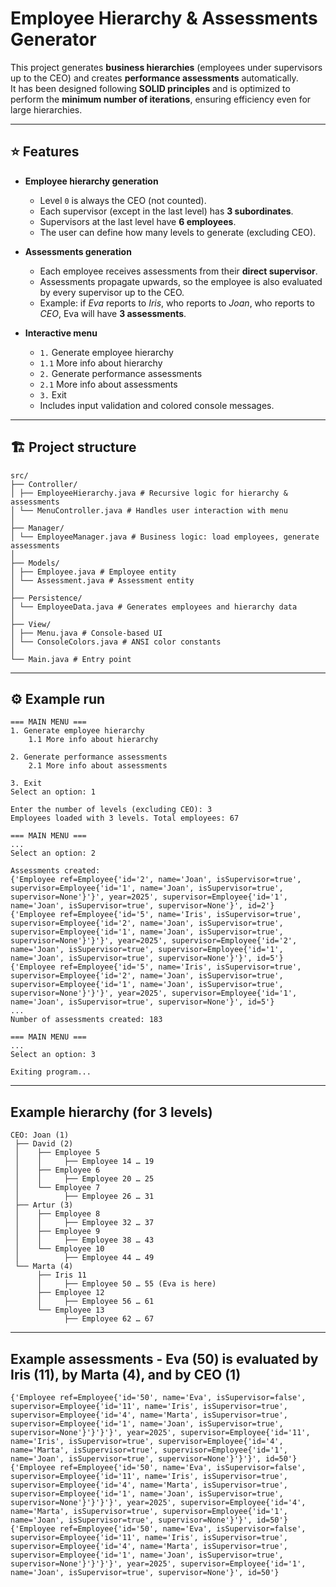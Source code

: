 # Employee Hierarchy & Assessments Generator

This project generates **business hierarchies** (employees under supervisors up to the CEO) and creates **performance assessments** automatically.  
It has been designed following **SOLID principles** and is optimized to perform the **minimum number of iterations**, ensuring efficiency even for large hierarchies.

---

## ⭐ Features

- **Employee hierarchy generation**  
  - Level `0` is always the CEO (not counted).  
  - Each supervisor (except in the last level) has **3 subordinates**.  
  - Supervisors at the last level have **6 employees**.  
  - The user can define how many levels to generate (excluding CEO).  

- **Assessments generation**  
  - Each employee receives assessments from their **direct supervisor**.  
  - Assessments propagate upwards, so the employee is also evaluated by every supervisor up to the CEO.  
  - Example: if *Eva* reports to *Iris*, who reports to *Joan*, who reports to *CEO*, Eva will have **3 assessments**.  

- **Interactive menu**  
  - `1.` Generate employee hierarchy  
  - `1.1` More info about hierarchy  
  - `2.` Generate performance assessments  
  - `2.1` More info about assessments  
  - `3.` Exit  
  - Includes input validation and colored console messages.  

---

## 🏗️ Project structure

```
src/
├── Controller/
│ ├── EmployeeHierarchy.java # Recursive logic for hierarchy & assessments
│ └── MenuController.java # Handles user interaction with menu
│
├── Manager/
│ └── EmployeeManager.java # Business logic: load employees, generate assessments
│
├── Models/
│ ├── Employee.java # Employee entity
│ └── Assessment.java # Assessment entity
│
├── Persistence/
│ └── EmployeeData.java # Generates employees and hierarchy data
│
├── View/
│ ├── Menu.java # Console-based UI
│ └── ConsoleColors.java # ANSI color constants
│
└── Main.java # Entry point
```

---

## ⚙️ Example run

```
=== MAIN MENU ===
1. Generate employee hierarchy
    1.1 More info about hierarchy

2. Generate performance assessments
    2.1 More info about assessments

3. Exit
Select an option: 1

Enter the number of levels (excluding CEO): 3
Employees loaded with 3 levels. Total employees: 67

=== MAIN MENU ===
...
Select an option: 2

Assessments created:
{'Employee ref=Employee{'id='2', name='Joan', isSupervisor=true', supervisor=Employee{'id='1', name='Joan', isSupervisor=true', supervisor=None'}'}', year=2025', supervisor=Employee{'id='1', name='Joan', isSupervisor=true', supervisor=None'}', id=2'}
{'Employee ref=Employee{'id='5', name='Iris', isSupervisor=true', supervisor=Employee{'id='2', name='Joan', isSupervisor=true', supervisor=Employee{'id='1', name='Joan', isSupervisor=true', supervisor=None'}'}'}', year=2025', supervisor=Employee{'id='2', name='Joan', isSupervisor=true', supervisor=Employee{'id='1', name='Joan', isSupervisor=true', supervisor=None'}'}', id=5'}
{'Employee ref=Employee{'id='5', name='Iris', isSupervisor=true', supervisor=Employee{'id='2', name='Joan', isSupervisor=true', supervisor=Employee{'id='1', name='Joan', isSupervisor=true', supervisor=None'}'}'}', year=2025', supervisor=Employee{'id='1', name='Joan', isSupervisor=true', supervisor=None'}', id=5'}
...
Number of assessments created: 183

=== MAIN MENU ===
...
Select an option: 3

Exiting program...
```

---

## Example hierarchy (for 3 levels)

```
CEO: Joan (1)
 ├── David (2)
 │    ├── Employee 5
 │    │     ├── Employee 14 … 19
 │    ├── Employee 6
 │    │     ├── Employee 20 … 25
 │    └── Employee 7
 │          ├── Employee 26 … 31
 ├── Artur (3)
 │    ├── Employee 8
 │    │     ├── Employee 32 … 37
 │    ├── Employee 9
 │    │     ├── Employee 38 … 43
 │    └── Employee 10
 │          ├── Employee 44 … 49
 └── Marta (4)
      ├── Iris 11
      │     ├── Employee 50 … 55 (Eva is here)
      ├── Employee 12
      │     ├── Employee 56 … 61
      └── Employee 13
            ├── Employee 62 … 67
```

---

## Example assessments - Eva (50) is evaluated by Iris (11), by Marta (4), and by CEO (1)

```
{'Employee ref=Employee{'id='50', name='Eva', isSupervisor=false', supervisor=Employee{'id='11', name='Iris', isSupervisor=true', supervisor=Employee{'id='4', name='Marta', isSupervisor=true', supervisor=Employee{'id='1', name='Joan', isSupervisor=true', supervisor=None'}'}'}'}', year=2025', supervisor=Employee{'id='11', name='Iris', isSupervisor=true', supervisor=Employee{'id='4', name='Marta', isSupervisor=true', supervisor=Employee{'id='1', name='Joan', isSupervisor=true', supervisor=None'}'}'}', id=50'}
{'Employee ref=Employee{'id='50', name='Eva', isSupervisor=false', supervisor=Employee{'id='11', name='Iris', isSupervisor=true', supervisor=Employee{'id='4', name='Marta', isSupervisor=true', supervisor=Employee{'id='1', name='Joan', isSupervisor=true', supervisor=None'}'}'}'}', year=2025', supervisor=Employee{'id='4', name='Marta', isSupervisor=true', supervisor=Employee{'id='1', name='Joan', isSupervisor=true', supervisor=None'}'}', id=50'}
{'Employee ref=Employee{'id='50', name='Eva', isSupervisor=false', supervisor=Employee{'id='11', name='Iris', isSupervisor=true', supervisor=Employee{'id='4', name='Marta', isSupervisor=true', supervisor=Employee{'id='1', name='Joan', isSupervisor=true', supervisor=None'}'}'}'}', year=2025', supervisor=Employee{'id='1', name='Joan', isSupervisor=true', supervisor=None'}', id=50'}

```

